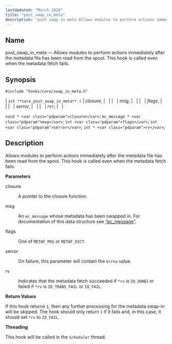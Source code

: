 ```yaml
---
lastUpdated: "March 2020"
title: "post_swap_in_meta"
description: "post swap in meta Allows modules to perform actions immediately after the metadata file has been read from the spool This hook is called even when the metadata fetch fails int core post swap in meta closure msg flags serror rv void closure ec message msg int flags int serror..."
---
```


<a name="hooks.core.post_swap_in_meta"></a> 
## Name

post_swap_in_meta — Allows modules to perform actions immediately after the metadata file has been read from the spool. This hook is called even when the metadata fetch fails.

## Synopsis

`#include "hooks/core/swap_in_meta.h"`

| `int **core_post_swap_in_meta** (` | <var class="pdparam">closure</var>, |   |
|   | <var class="pdparam">msg</var>, |   |
|   | <var class="pdparam">flags</var>, |   |
|   | <var class="pdparam">serror</var>, |   |
|   | <var class="pdparam">rv</var>`)`; |   |

`void * <var class="pdparam">closure</var>`;
`ec_message * <var class="pdparam">msg</var>`;
`int <var class="pdparam">flags</var>`;
`int <var class="pdparam">serror</var>`;
`int * <var class="pdparam">rv</var>`;<a name="idp31348032"></a> 
## Description

Allows modules to perform actions immediately after the metadata file has been read from the spool. This hook is called even when the metadata fetch fails.

**<a name="idp31349376"></a> Parameters**

<dl class="variablelist">

<dt>closure</dt>

<dd>

A pointer to the closure function.

</dd>

<dt>msg</dt>

<dd>

An `ec_message` whose metadata has been swapped in. For documentation of this data structure see [“ec_message”](/momentum/3/3-api/structs-ec-message).

</dd>

<dt>flags</dt>

<dd>

One of `METAF_MSG` or `METAF_DICT`.

</dd>

<dt>serror</dt>

<dd>

On failure, this parameter will contain the `errno` value.

</dd>

<dt>rv</dt>

<dd>

Indicates that the metadata fetch succeeded if `*rv` is `IO_DONE`) or failed if `*rv` is `IO_TRANS_FAIL` or `IO_FAIL`.

</dd>

</dl>

**<a name="idp31364144"></a> Return Values**

If this hook returns `1`, then any further processing for the metadata swap-in will be skipped. The hook should only return `1` if it fails and, in this case, it should set *`*rv`* to `IO_FAIL`.

**<a name="idp31366912"></a> Threading**

This hook will be called in the `Scheduler` thread.